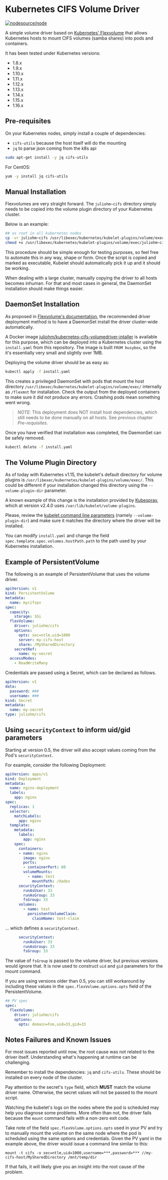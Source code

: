 # Kubernetes CIFS Volume Driver

[![nodesource/node](http://dockeri.co/image/juliohm/kubernetes-cifs-volumedriver-installer)](https://registry.hub.docker.com/u/juliohm/kubernetes-cifs-volumedriver-installer/)

A simple volume driver based on [Kubernetes' Flexvolume](https://github.com/kubernetes/community/blob/master/contributors/devel/flexvolume.md) that allows Kubernetes hosts to mount CIFS volumes (samba shares) into pods and containers.

It has been tested under Kubernetes versions:

* 1.8.x
* 1.9.x
* 1.10.x
* 1.11.x
* 1.12.x
* 1.13.x
* 1.14.x
* 1.15.x
* 1.16.x

## Pre-requisites

On your Kubernetes nodes, simply install a couple of dependencies:

* `cifs-utils` because the host itself will do the mounting
* `jq` to parse json coming from the k8s api

```bash
sudo apt-get install -y jq cifs-utils
```

For CentOS:

```bash
yum -y install jq cifs-utils
```

## Manual Installation

Flexvolumes are very straight forward. The `juliohm~cifs` directory simply needs to be copied into the volume plugin directory of your Kubernetes cluster.

Below is an example:

```bash
## as root in all kubernetes nodes
cp -vr juliohm~cifs /usr/libexec/kubernetes/kubelet-plugins/volume/exec/
chmod +x /usr/libexec/kubernetes/kubelet-plugins/volume/exec/juliohm~cifs/*
```

This procedure should be simple enough for testing purposes, so feel free to automate this in any way, shape or form. Once the script is copied and marked as executable, Kubelet should automatically pick it up and it should be working.

When dealing with a large cluster, manually copying the driver to all hosts becomes inhuman. For that and most cases in general, the DaemonSet installation should make things easier.

## DaemonSet Installation

As proposed in [Flexvolume's documentation](https://github.com/kubernetes/community/blob/master/contributors/design-proposals/storage/flexvolume-deployment.md#recommended-driver-deployment-method), the recommended driver deployment method is to have a DaemonSet install the driver cluster-wide automatically.

A Docker image [juliohm/kubernetes-cifs-volumedriver-intaller](https://hub.docker.com/r/juliohm/kubernetes-cifs-volumedriver-installer/) is available for this purpose, which can be deployed into a Kubernetes cluster using the `install.yaml` from this repository. The image is built `FROM busybox`, so the it's essentially very small and slightly over 1MB.

Deploying the volume driver should be as easy as:

```bash
kubectl apply -f install.yaml
```

This creates a privileged DaemonSet with pods that mount the host directory `/usr/libexec/kubernetes/kubelet-plugins/volume/exec/` internally as `/flexmnt` for installation. Check the output from the deployed containers to make sure it did not produce any errors. Crashing pods mean something went wrong.

> *NOTE*: This deployment does NOT install host dependencies, which still needs to be done manually on all hosts. See previous chapter *Pre-requisites*.

Once you have verified that installation was completed, the DaemonSet can be safely removed.

```bash
kubectl delete -f install.yaml
```

## The Volume Plugin Directory

As of today with Kubernetes v1.15, the kubelet's default directory for volume plugins is `/usr/libexec/kubernetes/kubelet-plugins/volume/exec/`. This could be different if your installation changed this directory using the `--volume-plugin-dir` parameter.

A known example of this change is the installation provided by [Kubespray](https://github.com/kubernetes-incubator/kubespray), which at version v2.4.0 uses `/var/lib/kubelet/volume-plugins`.

Please, review the [kubelet command line parameters](https://kubernetes.io/docs/reference/command-line-tools-reference/kubelet/) (namely `--volume-plugin-dir`) and make sure it matches the directory where the driver will be installed.

You can modify `install.yaml` and change the field `spec.template.spec.volumes.hostPath.path` to the path used by your Kubernetes installation.

## Example of PersistentVolume

The following is an example of PersistentVolume that uses the volume driver.

```yaml
apiVersion: v1
kind: PersistentVolume
metadata:
  name: mycifspv
spec:
  capacity:
    storage: 1Gi
  flexVolume:
    driver: juliohm/cifs
    options:
      opts: sec=ntlm,uid=1000
      server: my-cifs-host
      share: /MySharedDirectory
    secretRef:
      name: my-secret
  accessModes:
    - ReadWriteMany
```

Credentials are passed using a Secret, which can be declared as follows.

```yaml
apiVersion: v1
data:
  password: ###
  username: ###
kind: Secret
metadata:
  name: my-secret
type: juliohm/cifs
```

## Using `securityContext` to inform uid/gid parameters

Starting at version 0.5, the driver will also accept values coming from the Pod's `securityContext`.

For example, consider the following Deployment:

```yaml
apiVersion: apps/v1
kind: Deployment
metadata:
  name: nginx-deployment
  labels:
    app: nginx
spec:
  replicas: 1
  selector:
    matchLabels:
      app: nginx
  template:
    metadata:
      labels:
        app: nginx
    spec:
      containers:
      - name: nginx
        image: nginx
        ports:
        - containerPort: 80
        volumeMounts:
          - name: test
            mountPath: /dados
      securityContext:
        runAsUser: 33
        runAsGroup: 33
        fsGroup: 33
      volumes:
        - name: test
          persistentVolumeClaim:
            claimName: test-claim
```

... which defines a `securityContext`.

```yaml
      securityContext:
        runAsUser: 33
        runAsGroup: 33
        fsGroup: 33
```

The value of `fsGroup` is passed to the volume driver, but previous versions would ignore that. It is now used to construct `uid` and `gid` parameters for the mount command.

If you are using versions older than 0.5, you can still workaround by including these values in the `spec.flexVolume.options.opts` field of the PersistentVolume.

```yaml
## PV spec
spec:
  flexVolume:
    driver: juliohm/cifs
    options:
      opts: domain=Foo,uid=33,gid=33
```

## Notes Failures and Known Issues

For most issues reported until now, the root cause was not related to the driver itself. Understanding what's happening at runtime can be challenging.

Remember to install the dependencies: `jq` and `cifs-utils`. These should be installed on every node of the cluster.

Pay attention to the secret's `type` field, which **MUST** match the volume driver name. Otherwise, the secret values will not be passed to the mount script.

Watching the kubelet's logs on the nodes where the pod is scheduled may help you diagnose some problems. More often than not, the driver fails because the `mount` command fails with a non-zero exit code.

Take note of the field `spec.flexVolume.options.opts` used in your PV and try to manually mount the volume on the same node where the pod is scheduled using the same options and credentials. Given the PV yaml in the example above, the driver would issue a command line similar to this:

```shell
mount -t cifs -o sec=ntlm,uid=1000,username=***,password=*** //my-cifs-host/MySharedDirectory /mnt/temp/dir
```

If that fails, it will likely give you an insight into the root cause of the problem.
